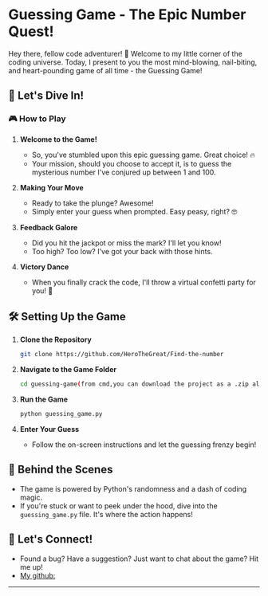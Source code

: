 # Guessing Game - The Epic Number Quest!

Hey there, fellow code adventurer! 👋 Welcome to my little corner of the coding universe. Today, I present to you the most mind-blowing, nail-biting, and heart-pounding game of all time - the Guessing Game!

## 🚀 Let's Dive In!

### 🎮 How to Play

1. **Welcome to the Game!**
    - So, you've stumbled upon this epic guessing game. Great choice! 🔥
    - Your mission, should you choose to accept it, is to guess the mysterious number I've conjured up between 1 and 100.

2. **Making Your Move**
    - Ready to take the plunge? Awesome!
    - Simply enter your guess when prompted. Easy peasy, right? 🤓

3. **Feedback Galore**
    - Did you hit the jackpot or miss the mark? I'll let you know!
    - Too high? Too low? I've got your back with those hints.

4. **Victory Dance**
    - When you finally crack the code, I'll throw a virtual confetti party for you! 🎉

## 🛠️ Setting Up the Game

1. **Clone the Repository**
    ```bash
    git clone https://github.com/HeroTheGreat/Find-the-number
    ```

2. **Navigate to the Game Folder**
    ```bash
    cd guessing-game(from cmd,you can download the project as a .zip also)
    ```

3. **Run the Game**
    ```bash
    python guessing_game.py
    ```

4. **Enter Your Guess**
    - Follow the on-screen instructions and let the guessing frenzy begin!

## 🤖 Behind the Scenes

- The game is powered by Python's randomness and a dash of coding magic.
- If you're stuck or want to peek under the hood, dive into the `guessing_game.py` file. It's where the action happens!

## 📣 Let's Connect!

- Found a bug? Have a suggestion? Just want to chat about the game? Hit me up!
- [My github:](https://github.com/HeroTheGreat)

---

